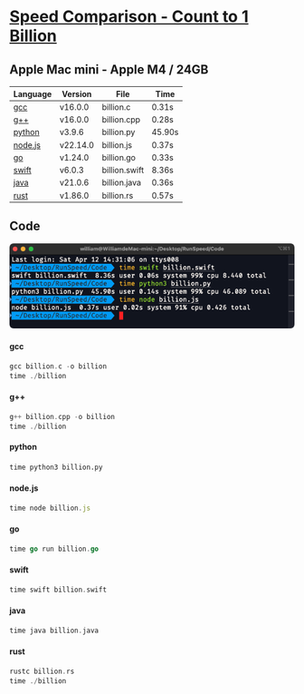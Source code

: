 # [Speed Comparison - Count to 1 Billion](https://youtu.be/yZNGRXoq9Ls)

## Apple Mac mini - Apple M4 / 24GB

|Language|Version|File|Time|
|-|-|-|-|
|[gcc](https://zh.wikipedia.org/zh-tw/GCC)|v16.0.0|billion.c|0.31s|
|[g++](https://zh.wikipedia.org/zh-tw/GCC)|v16.0.0|billion.cpp|0.28s|
|[python](https://www.python.org/)|v3.9.6|billion.py|45.90s|
|[node.js](https://nodejs.org/)|v22.14.0|billion.js|0.37s|
|[go](https://go.dev/)|v1.24.0|billion.go|0.33s|
|[swift](https://www.swift.org/)|v6.0.3|billion.swift|8.36s|
|[java](https://www.java.com/)|v21.0.6|billion.java|0.36s|
|[rust](https://www.rust-lang.org/)|v1.86.0|billion.rs|0.57s|

## Code

![](./Run.png)

#### gcc
```c
gcc billion.c -o billion
time ./billion
```

#### g++
```c++
g++ billion.cpp -o billion
time ./billion
```
#### python
```py
time python3 billion.py
```

#### node.js
```js
time node billion.js
```

#### go
```go
time go run billion.go
```

#### swift
```swift
time swift billion.swift
```

#### java
```swift
time java billion.java
```

#### rust
```rust
rustc billion.rs
time ./billion
```